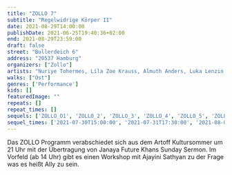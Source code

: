 ```yaml
---
title: "ZOLLO 7"
subtitle: "Regelwidrige Körper II"
date: 2021-08-29T14:00:00
publishDate: 2021-06-25T19:40:36+02:00
end: 2021-08-29T23:59:00
draft: false
street: "Bullerdeich 6"
address: "20537 Hamburg"
organizers: ["Zollo"]
artists: "Nuriye Tohermes, Lila Zoe Krauss, Almuth Anders, Luka Lenzin, Jan Rasehorn, Leon Lechner. Daniel Möring"
walks: ["Ost"]
genres: ['Performance']
kids: []
featuredImage: ""
repeats: []
repeat_times: []
sequels: ['ZOLLO_O1', 'ZOLLO_2', 'ZOLLO_3', 'ZOLLO_4', 'ZOLLO_5', 'ZOLLO_6']
sequel_times: ['2021-07-30T15:00:00', '2021-07-31T17:30:00', '2021-08-01T15:00:00', '2021-08-13T18:00:00', '2021-08-14T15:00:00', '2021-08-28T14:00:00']
---
```


Das ZOLLO Programm verabschiedet sich aus dem Artoff Kultursommer um 21 Uhr mit der Übertragung von Janaya Future Khans Sunday Sermon. Im Vorfeld (ab 14 Uhr) gibt es einen Workshop mit Ajayini Sathyan zu der Frage was es heißt Ally zu sein.